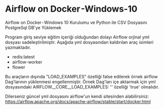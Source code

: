 # Airflow on Docker -Windows-10
 Airflow on Docker - Windows 10 Kurulumu ve Python ile CSV Dosyasını PostgreSql DB'ye Yüklemek
 
 Program giriş seviye eğitim içeriği olduğundan dolayı Airflow orjinal yml dosyası sadeleştirilmiştir. Aşağıda yml dosyasından kaldırılan araç isimleri yazmaktadır.
 			
* redis:latest 
* airflow-worker 
* flower

Bu araçların dışında "LOAD_EXAMPLES" özelliği false edilerek örnek airflow Dag'larının yüklenmesi engellenmiştir. Örnek Dag'ları içe aktarmak için yml dosyasındaki AIRFLOW__CORE__LOAD_EXAMPLES: '' özelliği 'true' olmalıdır.
				
Dilerseniz güncel yml dosyasını airflow'un kendi sitesinden alabilirsiniz: https://airflow.apache.org/docs/apache-airflow/stable/start/docker.html
